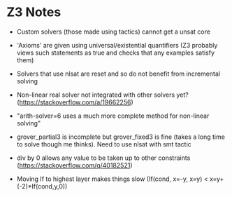 # Z3 Notes

- Custom solvers (those made using tactics) cannot get a unsat core

- 'Axioms' are given using universal/existential quantifiers (Z3 probably views such statements as true and checks that any examples satisfy them)

- Solvers that use nlsat are reset and so do not benefit from incremental solving

- Non-linear real solver not integrated with other solvers yet? (https://stackoverflow.com/a/19662256)

- "arith-solver=6 uses a much more complete method for non-linear solving"

- grover_partial3 is incomplete but grover_fixed3 is fine (takes a long time to solve though me thinks). Need to use nlsat with smt tactic

- div by 0 allows any value to be taken up to other constraints (https://stackoverflow.com/q/40182521)

- Moving If to highest layer makes things slow (If(cond, x=-y, x=y) < x=y+(-2)*If(cond,y,0))
